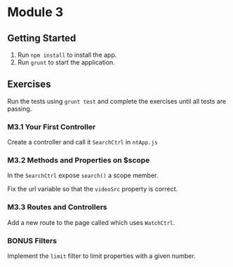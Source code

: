 # Module 3

## Getting Started
1. Run `npm install` to install the app.
2. Run `grunt` to start the application.

## Exercises
Run the tests using `grunt test` and complete the exercises until all tests are passing.

### M3.1 Your First Controller
Create a controller and call it `SearchCtrl` in `ntApp.js`

### M3.2 Methods and Properties on $scope
In the `SearchCtrl` expose `search()` a scope member.

Fix the url variable so that the `videoSrc` property is correct.

### M3.3 Routes and Controllers
Add a new route to the page called which uses `WatchCtrl`.

### BONUS Filters
Implement the `limit` filter to limit properties with a given number.